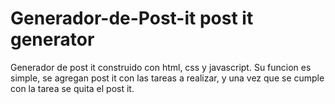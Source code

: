 # Generador-de-Post-it post it generator
Generador de post it construido con html, css y javascript.
Su funcion es simple, se agregan post it con las tareas a realizar, y una vez que se cumple con la tarea se quita el post it. 
